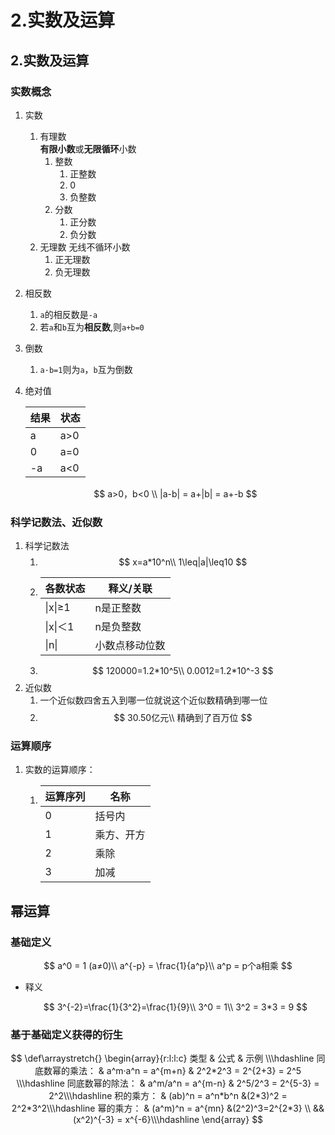 # 2.实数及运算

## 2.实数及运算

### 实数概念

1. 实数
   1. 有理数\
      **有限小数**或**无限循环**小数
      1. 整数
         1. 正整数
         2. 0
         3. 负整数
      2. 分数
         1. 正分数
         2. 负分数
   2. 无理数 无线不循环小数
      1. 正无理数
      2. 负无理数
2. 相反数
   1. `a`的相反数是`-a`
   2. 若`a`和`b`互为**相反数**,则`a+b=0`
3. 倒数
   1. `a·b=1`则为`a`，`b`互为倒数
4.  绝对值

    | 结果 | 状态  |
    | -- | --- |
    | a  | a>0 |
    | 0  | a=0 |
    | -a | a<0 |

    $$
    a>0，b<0 \\ |a-b| = a+|b| = a+-b
    $$

### 科学记数法、近似数

1. 科学记数法
   1. $$
      x=a*10^n\\ 1\leq|a|\leq10
      $$
   2. | 各数状态    | 释义/关联   |
      | ------- | ------- |
      | \|x\|≥1 | n是正整数   |
      | \|x\|＜1 | n是负整数   |
      | \|n\|   | 小数点移动位数 |
   3. $$
      120000=1.2*10^5\\ 0.0012=1.2*10^-3
      $$
2. 近似数
   1. 一个近似数四舍五入到哪一位就说这个近似数精确到哪一位
   2. $$
      30.50亿元\\ 精确到了百万位
      $$

### 运算顺序

1. 实数的运算顺序：
   1. | 运算序列 | 名称    |
      | ---- | ----- |
      | 0    | 括号内   |
      | 1    | 乘方、开方 |
      | 2    | 乘除    |
      | 3    | 加减    |

## 幂运算

### 基础定义

$$
a^0 = 1 (a≠0)\\ a^{-p} = \frac{1}{a^p}\\ a^p = p个a相乘
$$

*   释义

    $$
    3^{-2}=\frac{1}{3^2}=\frac{1}{9}\\ 3^0 = 1\\ 3^2 = 3*3 = 9
    $$

### 基于基础定义获得的衍生
$$
\def\arraystretch{}
   \begin{array}{r:l:l:c}
   类型 & 公式 & 示例 \\\hdashline
   同底数幂的乘法： & a^m·a^n    =    a^{m+n} &  2^2*2^3 = 2^{2+3} = 2^5 \\\hdashline
   同底数幂的除法： & a^m/a^n    =    a^{m-n} &  2^5/2^3 = 2^{5-3} = 2^2\\\hdashline
   积的乘方： & (ab)^n     =    a^n*b^n &(2*3)^2 = 2^2*3^2\\\hdashline
   幂的乘方： & (a^m)^n    =    a^{mn} &(2^2)^3=2^{2*3}  \\
   &&(x^2)^{-3} = x^{-6}\\\hdashline
\end{array}
$$
